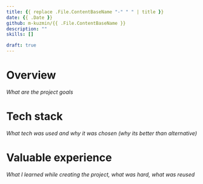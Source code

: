```yaml
---
title: {{ replace .File.ContentBaseName "-" " " | title }}
date: {{ .Date }}
github: m-kuzmin/{{ .File.ContentBaseName }}
description: ""
skills: []

draft: true
---
```


# Overview

*What are the project goals*

# Tech stack

*What tech was used and why it was chosen (why its better than alternative)*

# Valuable experience

*What I learned while creating the project, what was hard, what was reused*